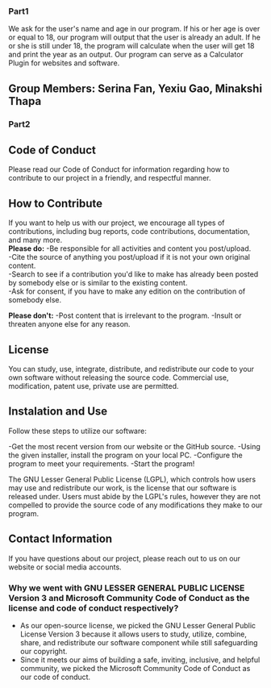 ### Part1
We ask for the user's name and age in our program. If his or her age is over or equal to 18, our program will output that the user is already an adult. If he or she is still under 18, the program will calculate when the user will get 18 and print the year as an output. Our program can serve as a Calculator Plugin for websites and software.
## Group Members: Serina Fan, Yexiu Gao, Minakshi Thapa

### Part2
## Code of Conduct 
Please read our Code of Conduct for information regarding how to contribute to our project in a friendly, and respectful manner.

## How to Contribute 
If you want to help us with our project, we encourage all types of contributions, including bug reports, code contributions, documentation, and many more.<br />
**Please do:** 
-Be responsible for all activities and content you post/upload. <br />
-Cite the source of anything you post/upload if it is not your own original content.<br />
-Search to see if a contribution you'd like to make has already been posted by somebody else or is similar to the existing content.<br />
-Ask for consent, if you have to make any edition on the contribution of somebody else.<br />

**Please don't:** 
-Post content that is irrelevant to the program.
-Insult or threaten anyone else for any reason.

## License
You can study, use, integrate, distribute, and redistribute our code to your own software without releasing the source code. Commercial use, modification, patent use, private use are permitted. 

## Instalation and Use 
Follow these steps to utilize our software:

-Get the most recent version from our website or the GitHub source. 
-Using the given installer, install the program on your local PC. 
-Configure the program to meet your requirements. 
-Start the program!

The GNU Lesser General Public License (LGPL), which controls how users may use and redistribute our work, is the license that our software is released under. Users must abide by the LGPL's rules, however they are not compelled to provide the source code of any modifications they make to our program.


## Contact Information
If you have questions about our project, please reach out to us on our website or social media accounts. 


### Why we went with GNU LESSER GENERAL PUBLIC LICENSE Version 3 and Microsoft Community Code of Conduct as the license and code of conduct respectively? 
- As our open-source license, we picked the GNU Lesser General Public License Version 3 because it allows users to study, utilize, combine, share, and redistribute our software component while still safeguarding our copyright. 
- Since it meets our aims of building a safe, inviting, inclusive, and helpful community, we picked the Microsoft Community Code of Conduct as our code of conduct.






